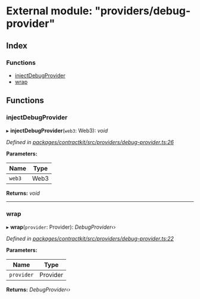 # External module: "providers/debug-provider"

## Index

### Functions

* [injectDebugProvider](_providers_debug_provider_.md#injectdebugprovider)
* [wrap](_providers_debug_provider_.md#wrap)

## Functions

###  injectDebugProvider

▸ **injectDebugProvider**(`web3`: Web3): *void*

*Defined in [packages/contractkit/src/providers/debug-provider.ts:26](https://github.com/celo-org/celo-monorepo/blob/06adf8b7a/packages/contractkit/src/providers/debug-provider.ts#L26)*

**Parameters:**

Name | Type |
------ | ------ |
`web3` | Web3 |

**Returns:** *void*

___

###  wrap

▸ **wrap**(`provider`: Provider): *DebugProvider‹›*

*Defined in [packages/contractkit/src/providers/debug-provider.ts:22](https://github.com/celo-org/celo-monorepo/blob/06adf8b7a/packages/contractkit/src/providers/debug-provider.ts#L22)*

**Parameters:**

Name | Type |
------ | ------ |
`provider` | Provider |

**Returns:** *DebugProvider‹›*
